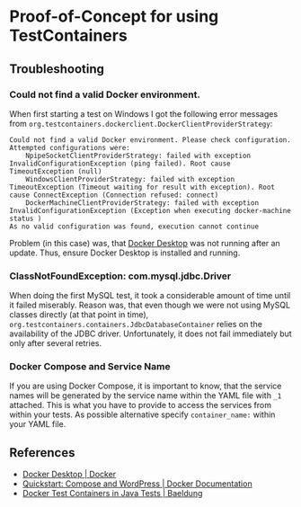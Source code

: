 # Proof-of-Concept for using TestContainers

## Troubleshooting

### Could not find a valid Docker environment.

When first starting a test on Windows I got the following error messages from
`org.testcontainers.dockerclient.DockerClientProviderStrategy`:

```text
Could not find a valid Docker environment. Please check configuration. Attempted configurations were:
    NpipeSocketClientProviderStrategy: failed with exception InvalidConfigurationException (ping failed). Root cause TimeoutException (null)
    WindowsClientProviderStrategy: failed with exception TimeoutException (Timeout waiting for result with exception). Root cause ConnectException (Connection refused: connect)
    DockerMachineClientProviderStrategy: failed with exception InvalidConfigurationException (Exception when executing docker-machine status )
As no valid configuration was found, execution cannot continue
```

Problem (in this case) was, that [Docker Desktop][docker-desktop] was not running
after an update. Thus, ensure Docker Desktop is installed and running.

### ClassNotFoundException: com.mysql.jdbc.Driver

When doing the first MySQL test, it took a considerable amount of time until
it failed miserably. Reason was, that even though we were not using MySQL
classes directly (at that point in time),
`org.testcontainers.containers.JdbcDatabaseContainer` relies on the availability
of the JDBC driver. Unfortunately, it does not fail immediately but only after
several retries.

### Docker Compose and Service Name

If you are using Docker Compose, it is important to know, that the service
names will be generated by the service name within the YAML file with
`_1` attached. This is what you have to provide to access the services from
within your tests. As possible alternative specify `container_name:` within
your YAML file.

## References

* [Docker Desktop | Docker][docker-desktop]
* [Quickstart: Compose and WordPress | Docker Documentation][docker-wordpress]
* [Docker Test Containers in Java Tests | Baeldung][baeldung-testcontainers]

[docker-desktop]: <https://www.docker.com/products/docker-desktop> "Docker Desktop | Docker"
[docker-wordpress]: <https://docs.docker.com/compose/wordpress/> "Quickstart: Compose and WordPress | Docker Documentation"
[baeldung-testcontainers]: <https://www.baeldung.com/docker-test-containers> "Docker Test Containers in Java Tests | Baeldung"
